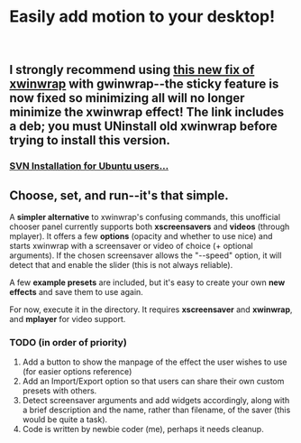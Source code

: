 # Easily add motion to your desktop! #
![![](http://farm4.static.flickr.com/3274/2809972354_44e3cef7f9_m.jpg)](http://farm4.static.flickr.com/3274/2809972354_141e952e3b_o.png) ![![](http://farm4.static.flickr.com/3174/2809972350_ed29c0805d_m.jpg)](http://farm4.static.flickr.com/3174/2809972350_9c3ac30c85_o.png)
![![](http://farm4.static.flickr.com/3012/2809983006_7d4a26861f_m.jpg)](http://farm4.static.flickr.com/3012/2809983006_78f320136b_o.png)

## I strongly recommend using [this new fix of xwinwrap](http://tech.shantanugoel.com/projects/linux/shantz-xwinwrap) with gwinwrap--the sticky feature is now fixed so minimizing all will no longer minimize the xwinwrap effect! The link includes a deb; you must UNinstall old xwinwrap before trying to install this version. ##

### [SVN Installation for Ubuntu users...](http://code.google.com/p/gwinwrap/wiki/SubversionInstallation) ###

## Choose, set, and run--it's that simple. ##

A **simpler alternative** to xwinwrap's confusing commands, this unofficial chooser panel currently supports both **xscreensavers** and **videos** (through mplayer). It offers a few **options** (opacity and whether to use nice) and starts xwinwrap with a screensaver or video of choice (+ optional arguments). If the chosen screensaver allows the "--speed" option, it will detect that and enable the slider (this is not always reliable).

A few **example presets** are included, but it's easy to create your own **new effects** and save them to use again.

For now, execute it in the directory. It requires **xscreensaver** and **xwinwrap**, and **mplayer** for video support.

### TODO (in order of priority) ###
  1. Add a button to show the manpage of the effect the user wishes to use (for easier options reference)
  1. Add an Import/Export option so that users can share their own custom presets with others.
  1. Detect screensaver arguments and add widgets accordingly, along with a brief description and the name, rather than filename, of the saver (this would be quite a task).
  1. Code is written by newbie coder (me), perhaps it needs cleanup.